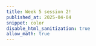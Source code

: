 ```yaml
---
title: Week 5 session 2!
published_at: 2025-04-04
snippet: color
disable_html_sanitization: true
allow_math: true
---
```

